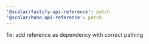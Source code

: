 ```yaml
---
'@scalar/fastify-api-reference': patch
'@scalar/hono-api-reference': patch
---
```


fix: add reference as dependency with correct pathing
